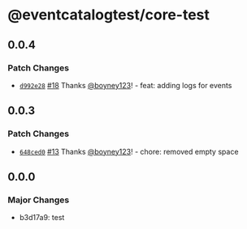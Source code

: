 # @eventcatalogtest/core-test

## 0.0.4

### Patch Changes

- [`d992e28`](https://github.com/boyney123/eventcatalog/commit/d992e28924e80a3aa07ea3a7e75e8acc4149cb4e) [#18](https://github.com/boyney123/eventcatalog/pull/18) Thanks [@boyney123](https://github.com/boyney123)! - feat: adding logs for events

## 0.0.3

### Patch Changes

- [`648ced0`](https://github.com/boyney123/eventcatalog/commit/648ced02e12d2367ff7f69a12f4220c42f9db8d5) [#13](https://github.com/boyney123/eventcatalog/pull/13) Thanks [@boyney123](https://github.com/boyney123)! - chore: removed empty space

## 0.0.0

### Major Changes

- b3d17a9: test
